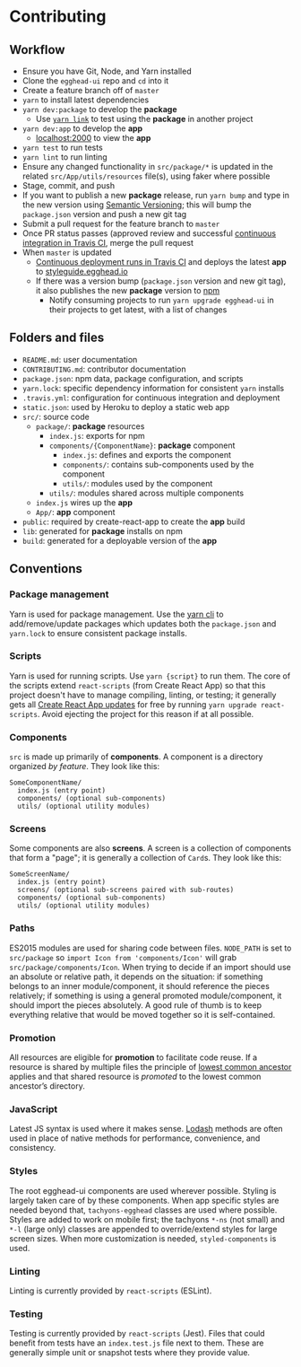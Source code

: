 # Contributing

## Workflow

- Ensure you have Git, Node, and Yarn installed
- Clone the `egghead-ui` repo and `cd` into it
- Create a feature branch off of `master`
- `yarn` to install latest dependencies
- `yarn dev:package` to develop the **package**
  - Use [`yarn link`](https://yarnpkg.com/lang/en/docs/cli/link/) to test using the **package** in another project
- `yarn dev:app` to develop the **app**
  - [localhost:2000](http://localhost:2000) to view the **app**
- `yarn test` to run tests
- `yarn lint` to run linting
- Ensure any changed functionality in `src/package/*` is updated in the related `src/App/utils/resources` file(s), using faker where possible
- Stage, commit, and push
- If you want to publish a new **package** release, run `yarn bump` and type in the new version using [Semantic Versioning](http://semver.org/); this will bump the `package.json` version and push a new git tag
- Submit a pull request for the feature branch to `master`
- Once PR status passes (approved review and successful [continuous integration in Travis CI](https://travis-ci.org/eggheadio/egghead-ui), merge the pull request
- When `master` is updated
  - [Continuous deployment runs in Travis CI](https://travis-ci.org/eggheadio/egghead-ui) and deploys the latest **app** to [styleguide.egghead.io](https://styleguide.egghead.io) 
  - If there was a version bump (`package.json` version and new git tag), it also publishes the new **package** version to [npm](https://www.npmjs.com/package/egghead-ui)
    - Notify consuming projects to run `yarn upgrade egghead-ui` in their projects to get latest, with a list of changes

## Folders and files

- `README.md`: user documentation
- `CONTRIBUTING.md`: contributor documentation
- `package.json`: npm data, package configuration, and scripts
- `yarn.lock`: specific dependency information for consistent `yarn` installs
- `.travis.yml`: configuration for continuous integration and deployment
- `static.json`: used by Heroku to deploy a static web app
- `src/`: source code
  - `package/`: **package** resources
    - `index.js`: exports for npm
    - `components/{ComponentName}`: **package** component
      - `index.js`: defines and exports the component
      - `components/`: contains sub-components used by the component
      - `utils/`: modules used by the component
    - `utils/`: modules shared across multiple components
  - `index.js` wires up the **app**
  - `App/`: **app** component
- `public`: required by create-react-app to create the **app** build
- `lib`: generated for **package** installs on npm
- `build`: generated for a deployable version of the **app**

## Conventions

### Package management

Yarn is used for package management. Use the [yarn cli](https://yarnpkg.com/en/docs/usage) to add/remove/update packages which updates both the `package.json` and `yarn.lock` to ensure consistent package installs. 

### Scripts

Yarn is used for running scripts. Use `yarn {script}` to run them. The core of the scripts extend `react-scripts` (from Create React App) so that this project doesn't have to manage compiling, linting, or testing; it generally gets all [Create React App updates](https://github.com/facebookincubator/create-react-app/releases) for free by running `yarn upgrade react-scripts`. Avoid ejecting the project for this reason if at all possible.

### Components

`src` is made up primarily of **components**. A component is a directory organized _by feature_. They look like this:

```
SomeComponentName/
  index.js (entry point)
  components/ (optional sub-components)
  utils/ (optional utility modules)
```

### Screens

Some components are also **screens**. A screen is a collection of components that form a "page"; it is generally a collection of `Card`s. They look like this:

```
SomeScreenName/
  index.js (entry point)
  screens/ (optional sub-screens paired with sub-routes)
  components/ (optional sub-components)
  utils/ (optional utility modules)
```

### Paths

ES2015 modules are used for sharing code between files. `NODE_PATH` is set to `src/package` so `import Icon from 'components/Icon'` will grab `src/package/components/Icon`. When trying to decide if an import should use an absolute or relative path, it depends on the situation: if something belongs to an inner module/component, it should reference the pieces relatively; if something is using a general promoted module/component, it should import the pieces absolutely. A good rule of thumb is to keep everything relative that would be moved together so it is self-contained.

### Promotion

All resources are eligible for **promotion** to facilitate code reuse. If a resource is shared by multiple files the principle of [lowest common ancestor](https://en.wikipedia.org/wiki/Lowest_common_ancestor) applies and that shared resource is _promoted_ to the lowest common ancestor’s directory.

### JavaScript

Latest JS syntax is used where it makes sense. [Lodash](lodash.com) methods are often used in place of native methods for performance, convenience, and consistency.

### Styles

The root egghead-ui components are used wherever possible. Styling is largely taken care of by these components. When app specific styles are needed beyond that, `tachyons-egghead` classes are used where possible. Styles are added to work on mobile first; the tachyons `*-ns` (not small) and `*-l` (large only) classes are appended to override/extend styles for large screen sizes. When more customization is needed, `styled-components` is used.

### Linting

Linting is currently provided by `react-scripts` (ESLint).

### Testing

Testing is currently provided by `react-scripts` (Jest). Files that could benefit from tests have an `index.test.js` file next to them. These are generally simple unit or snapshot tests where they provide value.
